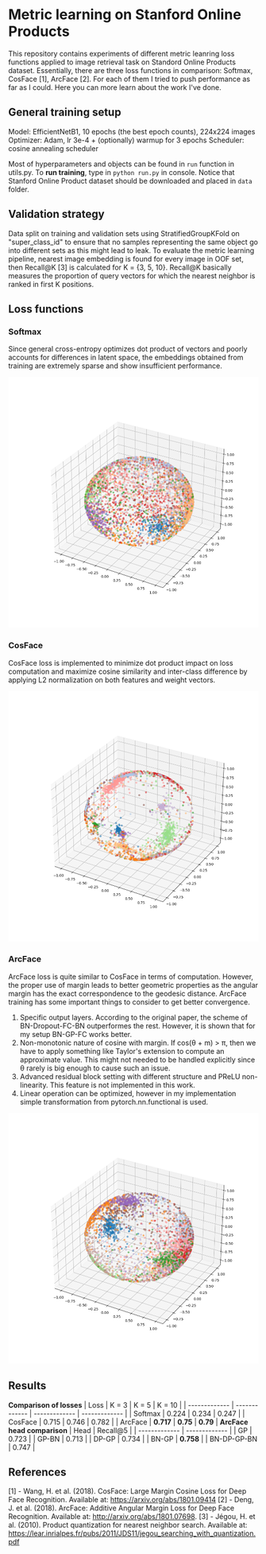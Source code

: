 # Metric learning on Stanford Online Products

This repository contains experiments of different metric leanring loss functions applied to image retrieval task on Standord Online Products dataset. Essentially, there are three loss functions in comparison: Softmax, CosFace [1], ArcFace [2]. For each of them I tried to push performance as far as I could. Here you can more learn about the work I've done.

## General training setup
Model: EfficientNetB1, 10 epochs (the best epoch counts), 224x224 images
Optimizer: Adam, lr 3e-4 + (optionally) warmup for 3 epochs
Scheduler: cosine annealing scheduler 

Most of hyperparameters and objects can be found in `run` function in utils.py. To **run training**, type in `python run.py` in console.
Notice that Stanford Online Product dataset should be downloaded and placed in `data` folder.

## Validation strategy
Data split on training and validation sets using StratifiedGroupKFold on "super_class_id" to ensure that no samples representing the same object go into different sets as this might lead to leak. To evaluate the metric learning pipeline, nearest image embedding is found for every image in OOF set, then Recall@K [3] is calculated for K = {3, 5, 10}. Recall@K basically measures the proportion of query vectors for which the nearest neighbor is ranked in first K positions.

## Loss functions
### Softmax
Since general cross-entropy optimizes dot product of vectors and poorly accounts for differences in latent space, the embeddings obtained from training are extremely sparse and show insufficient performance.

![softmax_embeddings](images/ce_embeddings_epoch_5.png)

### CosFace
CosFace loss is implemented to minimize dot product impact on loss computation and maximize cosine similarity and inter-class difference by applying L2 normalization on both features and weight vectors.

![cosface_embeddings](images/cosface_embeddings_epoch_11.png)

### ArcFace
ArcFace loss is quite similar to CosFace in terms of computation. However, the proper use of margin leads to better geometric properties as the angular margin has the exact correspondence to the geodesic distance. ArcFace training has some important things to consider to get better convergence.
1) Specific output layers. According to the original paper, the scheme of BN-Dropout-FC-BN outperformes the rest. However, it is shown that for my setup BN-GP-FC works better.
3) Non-monotonic nature of cosine with margin. If cos(θ + m) > π, then we have to apply something like Taylor's extension to compute an approximate value. This might not needed to be handled explicitly since θ rarely is big enough to cause such an issue.
2) Advanced residual block setting with different structure and PReLU non-linearity. This feature is not implemented in this work.
4) Linear operation can be optimized, however in my implementation simple transformation from pytorch.nn.functional is used.

![arcface_embeddings](images/arcface_embeddings_epoch_5.png)

## Results
**Comparison of losses**
| Loss  | K = 3 | K = 5 | K = 10 |
| ------------- | ------------- | ------------- | ------------- |
| Softmax  |  0.224  | 0.234 |  0.247  |
| CosFace  |  0.715  | 0.746 |  0.782  |
| ArcFace  |  **0.717** | **0.75** |  **0.79**  |
**ArcFace head comparison**
| Head  | Recall@5 | 
| ------------- | ------------- |
| GP  |  0.723  |
| GP-BN  |  0.713  | 
| DP-GP  |  0.734  | 
| BN-GP  |  **0.758**  | 
| BN-DP-GP-BN  |  0.747  | 

## References
[1] - Wang, H. et al. (2018). CosFace: Large Margin Cosine Loss for Deep Face Recognition. Available at: https://arxiv.org/abs/1801.09414
[2] - Deng, J. et al. (2018). ArcFace: Additive Angular Margin Loss for Deep Face Recognition. Available at: http://arxiv.org/abs/1801.07698.
[3] - Jégou, H. et al. (2010). Product quantization for nearest neighbor search. Available at: https://lear.inrialpes.fr/pubs/2011/JDS11/jegou_searching_with_quantization.pdf